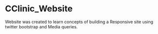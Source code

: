 CClinic_Website
===============
Website was created to learn concepts of building a Responsive site using twitter bootstrap and 
Media queries.
